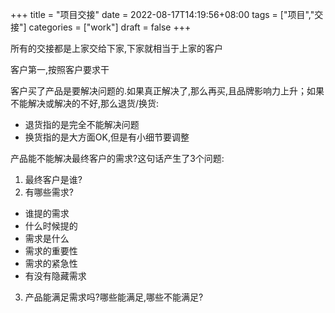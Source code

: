 +++
title = "项目交接"
date = 2022-08-17T14:19:56+08:00
tags = ["项目","交接"]
categories = ["work"]
draft = false
+++

所有的交接都是上家交给下家,下家就相当于上家的客户

客户第一,按照客户要求干

客户买了产品是要解决问题的.如果真正解决了,那么再买,且品牌影响力上升；如果不能解决或解决的不好,那么退货/换货:
- 退货指的是完全不能解决问题
- 换货指的是大方面OK,但是有小细节要调整

产品能不能解决最终客户的需求?这句话产生了3个问题:
1. 最终客户是谁?
2. 有哪些需求?
- 谁提的需求
- 什么时候提的
- 需求是什么
- 需求的重要性
- 需求的紧急性
- 有没有隐藏需求
3. 产品能满足需求吗?哪些能满足,哪些不能满足?



